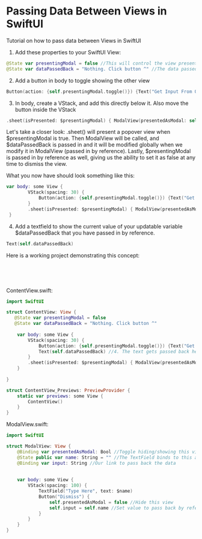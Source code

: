 # Passing Data Between Views in SwiftUI
Tutorial on how to pass data between Views in SwiftUI

1. Add these properties to your SwiftUI View:
```Swift
@State var presentingModal = false //This will control the view presentation
@State var dataPassedBack = "Nothing. Click button ^" //The data passed back will show up here
```

2. Add a button in body to toggle showing the other view
```Swift
Button(action: {self.presentingModal.toggle()}) {Text("Get Input From Other View")}
```

3. In body, create a VStack, and add this directly below it. Also move the button inside the VStack
```Swift
.sheet(isPresented: $presentingModal) { ModalView(presentedAsModal: self.$presentingModal, input: self.$dataPassedBack) }
```
Let's take a closer look: .sheet() will present a popover view when $presentingModal is true. Then ModalView will be called, and $dataPassedBack is passed in and it will be modified globally when we modify it in ModalView (passed in by reference). Lastly, $presentingModal is passed in by reference as well, giving us the ability to set it as false at any time to dismiss the view.

What you now have should look something like this:

```Swift
var body: some View {
        VStack(spacing: 30) {
            Button(action: {self.presentingModal.toggle()}) {Text("Get Input From Other View")}
        }
        .sheet(isPresented: $presentingModal) { ModalView(presentedAsModal: self.$presentingModal, input: self.$dataPassedBack) } //3. Present View on toggle and pass in $dataPassedBack by reference
 }
```

4. Add a textfield to show the current value of your updatable variable $dataPassedBack that you have passed in by reference.

```Swift
Text(self.dataPassedBack)
```

Here is a working project demonstrating this concept:

<p>&nbsp;</p>
<p>&nbsp;</p>

ContentView.swift:
```swift
import SwiftUI

struct ContentView: View {
   @State var presentingModal = false
   @State var dataPassedBack = "Nothing. Click button ^"
    
    var body: some View {
        VStack(spacing: 30) {
            Button(action: {self.presentingModal.toggle()}) {Text("Get Input From Other View")}
            Text(self.dataPassedBack) //4. The text gets passed back here
        }
        .sheet(isPresented: $presentingModal) { ModalView(presentedAsModal: self.$presentingModal, input: self.$dataPassedBack) }
    }
    
}

struct ContentView_Previews: PreviewProvider {
    static var previews: some View {
        ContentView()
    }
}
```

ModalView.swift:
```swift
import SwiftUI

struct ModalView: View {
    @Binding var presentedAsModal: Bool //Toggle hiding/showing this view
    @State public var name: String = "" //The TextField binds to this and saves its text here
    @Binding var input: String //Our link to pass back the data
    
    
    var body: some View {
        VStack(spacing: 100) {
            TextField("Type Here", text: $name)
            Button("Dismiss") {
                self.presentedAsModal = false //Hide this view
                self.input = self.name //Set value to pass back by reference
            }
        }
    }
}
```
